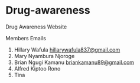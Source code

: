 # Drug-awareness
Drug Awareness Website

Members                                        Emails
1. Hillary Wafula                 hillarywafula837@gmail.com
2. Mary Nyambura Njoroge
3. Brian Ngugi  Kamanu                   briankamanu89@gmail.com
4. Alfred Kiptoo Rono
5. Tina
